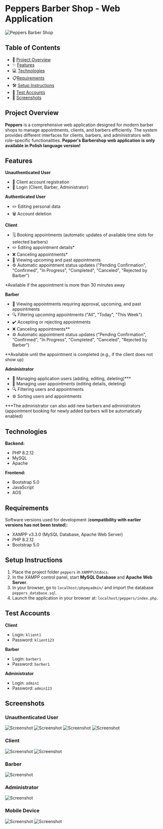 # Peppers Barber Shop - Web Application

![Peppers Barber Shop](./peppers/img/logo.png)

## Table of Contents
- 🚀 [Project Overview](#project-overview)
- ✨ [Features](#features)
- 💻 [Technologies](#technologies)
- 📋[Requirements](#requirements)
- 🛠️ [Setup Instructions](#setup-instructions)
- 👤 [Test Accounts](#test-accounts)
- 📸 [Screenshots](#screenshots)

## Project Overview
**Peppers** is a comprehensive web application designed for modern barber shops to manage appointments, clients, and barbers efficiently. The system provides different interfaces for clients, barbers, and administrators with role-specific functionalities. **Pepper's Barbershop web application is only available in Polish language version!**

## Features

**Unauthenticated User**
- 📝 Client account registration
- 🔑 Login (Client, Barber, Administrator)

**Authenticated User**
- ✏️ Editing personal data
- 🗑️ Account deletion

**Client**
- 🗓️ Booking appointments (automatic updates of available time slots for selected barbers)
- ✏️ Editing appointment details*
- ❌ Canceling appointments*
- 👀 Viewing upcoming and past appointments
- ⚙️ Automatic appointment status updates ("Pending Confirmation", "Confirmed", "In Progress", "Completed", "Canceled", "Rejected by Barber")

*Available if the appointment is more than 30 minutes away

**Barber**
- 👀 Viewing appointments requiring approval, upcoming, and past appointments
- 🔍 Filtering upcoming appointments ("All", "Today", "This Week")
- ✔️ Accepting or rejecting appointments
- ❌ Canceling appointments**
- ⚙️ Automatic appointment status updates ("Pending Confirmation", "Confirmed", "In Progress", "Completed", "Canceled", "Rejected by Barber")

**Available until the appointment is completed (e.g., if the client does not show up)

**Administrator**
- 👥 Managing application users (adding, editing, deleting)***
- 📅 Managing user appointments (editing details, deleting)
- 🔍 Filtering users and appointments
- ⚙️ Sorting users and appointments

***The administrator can also add new barbers and administrators (appointment booking for newly added barbers will be automatically enabled)

## Technologies
**Backend:**
- PHP 8.2.12
- MySQL
- Apache

**Frontend:**
- Bootstrap 5.0
- JavaScript
- AOS

## Requirements
Software versions used for development (**compatibility with earlier versions has not been tested**):
- XAMPP v3.3.0 (MySQL Database, Apache Web Server)
- PHP 8.2.12
- Bootstrap 5.0

## Setup Instructions

1. Place the project folder `peppers` in `XAMPP\htdocs`.
2. In the XAMPP control panel, start **MySQL Database** and **Apache Web Server**.
3. In your browser, go to `localhost/phpmyadmin/` and import the database `peppers_database.sql`.
4. Launch the application in your browser at: `localhost/peppers/index.php`.

## Test Accounts

**Client**
- Login: `klient1`
- Password: `klient123`

**Barber**
- Login: `barber1`
- Password: `barber1`

**Administrator**

- Login: `admin1`
- Password: `admin123`

## Screenshots

### Unauthenticated User
![Screenshot](./ss/ss1.png)
![Screenshot](./ss/ss2.png)
![Screenshot](./ss/ss3.png)
![Screenshot](./ss/ss4.png)
### Client
![Screenshot](./ss/ss5.png)
![Screenshot](./ss/ss6.png)
### Barber
![Screenshot](./ss/ss7.png)
### Administrator
![Screenshot](./ss/ss8.png)
### Mobile Device
![Screenshot](./ss/ss9.jpg)
![Screenshot](./ss/ss10.jpg)

